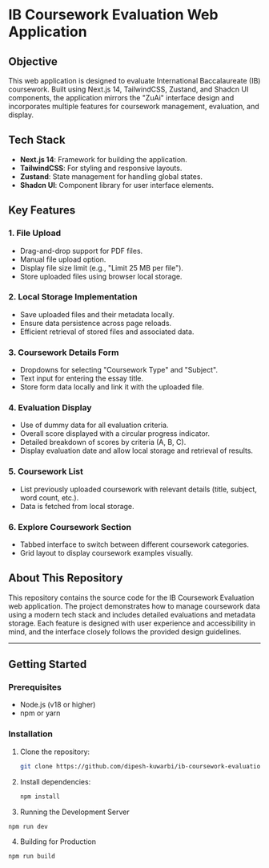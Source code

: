 # IB Coursework Evaluation Web Application

## Objective

This web application is designed to evaluate International Baccalaureate (IB) coursework. Built using Next.js 14, TailwindCSS, Zustand, and Shadcn UI components, the application mirrors the "ZuAi" interface design and incorporates multiple features for coursework management, evaluation, and display.

## Tech Stack

- **Next.js 14**: Framework for building the application.
- **TailwindCSS**: For styling and responsive layouts.
- **Zustand**: State management for handling global states.
- **Shadcn UI**: Component library for user interface elements.

## Key Features

### 1. File Upload

- Drag-and-drop support for PDF files.
- Manual file upload option.
- Display file size limit (e.g., "Limit 25 MB per file").
- Store uploaded files using browser local storage.

### 2. Local Storage Implementation

- Save uploaded files and their metadata locally.
- Ensure data persistence across page reloads.
- Efficient retrieval of stored files and associated data.

### 3. Coursework Details Form

- Dropdowns for selecting "Coursework Type" and "Subject".
- Text input for entering the essay title.
- Store form data locally and link it with the uploaded file.

### 4. Evaluation Display

- Use of dummy data for all evaluation criteria.
- Overall score displayed with a circular progress indicator.
- Detailed breakdown of scores by criteria (A, B, C).
- Display evaluation date and allow local storage and retrieval of results.

### 5. Coursework List

- List previously uploaded coursework with relevant details (title, subject, word count, etc.).
- Data is fetched from local storage.

### 6. Explore Coursework Section

- Tabbed interface to switch between different coursework categories.
- Grid layout to display coursework examples visually.

## About This Repository

This repository contains the source code for the IB Coursework Evaluation web application. The project demonstrates how to manage coursework data using a modern tech stack and includes detailed evaluations and metadata storage. Each feature is designed with user experience and accessibility in mind, and the interface closely follows the provided design guidelines.

---

## Getting Started

### Prerequisites

- Node.js (v18 or higher)
- npm or yarn

### Installation

1. Clone the repository:

   ```bash
   git clone https://github.com/dipesh-kuwarbi/ib-coursework-evaluation.git

   ```

2. Install dependencies:

   ```bash
   npm install

   ```

3. Running the Development Server

```bash
npm run dev

```

4. Building for Production

```bash
npm run build

```
